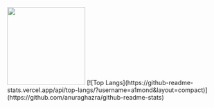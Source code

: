 <img height="180em" src="https://github-readme-stats.vercel.app/api?username=a1mond&show_icons=true&hide_border=true&&count_private=true&include_all_commits=true" />
[![Top Langs](https://github-readme-stats.vercel.app/api/top-langs/?username=a1mond&layout=compact)](https://github.com/anuraghazra/github-readme-stats)
